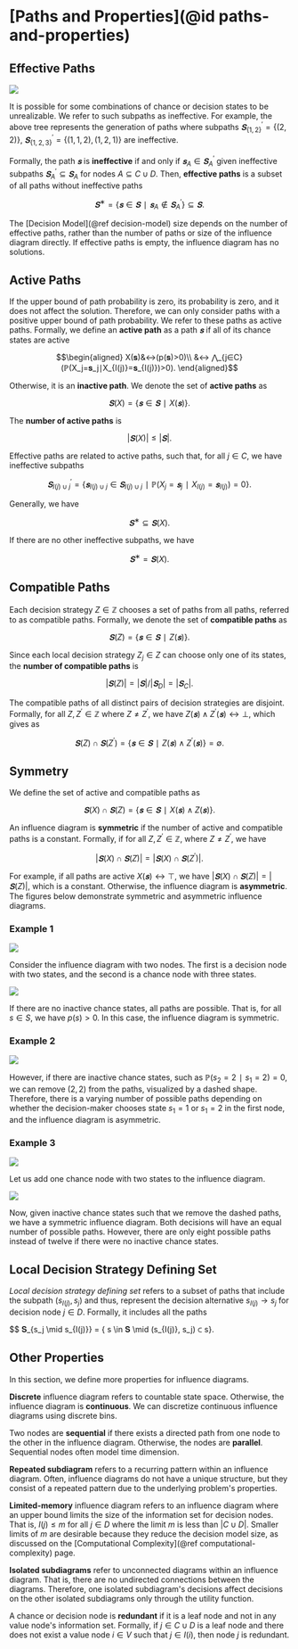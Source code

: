 # [Paths and Properties](@id paths-and-properties)
## Effective Paths
![](figures/paths_eff.svg)

It is possible for some combinations of chance or decision states to be unrealizable. We refer to such subpaths as ineffective. For example, the above tree represents the generation of paths where subpaths $𝐒_{\{1,2\}}^′=\{(2,2)\}$, $𝐒_{\{1,2,3\}}^′=\{(1,1,2), (1,2,1)\}$ are ineffective.

Formally, the path $𝐬$ is **ineffective** if and only if $𝐬_A∈𝐒_A^′$ given ineffective subpaths $𝐒_A^′⊆𝐒_A$ for nodes $A⊆C∪D.$ Then, **effective paths** is a subset of all paths without ineffective paths

$$𝐒^∗=\{𝐬∈𝐒∣𝐬_{A}∉𝐒_{A}^′\}⊆𝐒.$$

The [Decision Model](@ref decision-model) size depends on the number of effective paths, rather than the number of paths or size of the influence diagram directly. If effective paths is empty, the influence diagram has no solutions.


## Active Paths
If the upper bound of path probability is zero, its probability is zero, and it does not affect the solution. Therefore, we can only consider paths with a positive upper bound of path probability. We refer to these paths as active paths. Formally, we define an **active path** as a path $𝐬$ if all of its chance states are active

$$\begin{aligned}
X(𝐬)&↔(p(𝐬)>0)\\ &↔ ⋀_{j∈C} (ℙ(X_j=𝐬_j∣X_{I(j)}=𝐬_{I(j)})>0).
\end{aligned}$$

Otherwise, it is an **inactive path**. We denote the set of **active paths** as

$$𝐒(X)=\{𝐬∈𝐒 ∣ X(𝐬)\}.$$

The **number of active paths** is

$$|𝐒(X)|≤|𝐒|.$$

Effective paths are related to active paths, such that, for all $j∈C,$ we have ineffective subpaths

$$𝐒_{I(j)∪j}^′=\{𝐬_{I(j)∪j}∈𝐒_{I(j)∪j} ∣ ℙ(X_j=𝐬_j∣X_{I(j)}=𝐬_{I(j)})=0\}.$$

Generally, we have

$$𝐒^∗ ⊆ 𝐒(X).$$

If there are no other ineffective subpaths, we have

$$𝐒^∗ = 𝐒(X).$$


## Compatible Paths
Each decision strategy $Z∈ℤ$ chooses a set of paths from all paths, referred to as compatible paths. Formally, we denote the set of **compatible paths** as

$$𝐒(Z)=\{𝐬∈𝐒 ∣ Z(𝐬)\}.$$

Since each local decision strategy $Z_j∈Z$ can choose only one of its states, the **number of compatible paths** is

$$|𝐒(Z)|=|𝐒|/|𝐒_D|=|𝐒_C|.$$

The compatible paths of all distinct pairs of decision strategies are disjoint. Formally, for all $Z,Z^′∈ℤ$ where $Z≠Z^′$, we have $Z(𝐬)∧Z^′(𝐬)↔⊥,$ which gives as

$$𝐒(Z)∩𝐒(Z^′)=\{𝐬∈𝐒∣Z(𝐬)∧Z^′(𝐬)\}=∅.$$


## Symmetry
We define the set of active and compatible paths as

$$𝐒(X)∩𝐒(Z)=\{𝐬∈𝐒∣X(𝐬)∧Z(𝐬)\}.$$

An influence diagram is **symmetric** if the number of active and compatible paths is a constant. Formally, if for all $Z,Z^′∈ℤ,$ where $Z≠Z^′,$ we have

$$|𝐒(X)∩𝐒(Z)|=|𝐒(X)∩𝐒(Z^′)|.$$

For example, if all paths are active $X(𝐬)↔⊤,$ we have $|𝐒(X)∩𝐒(Z)|=|𝐒(Z)|,$ which is a constant. Otherwise, the influence diagram is **asymmetric**. The figures below demonstrate symmetric and asymmetric influence diagrams.

### Example 1

![](figures/id1.svg)

Consider the influence diagram with two nodes. The first is a decision node with two states, and the second is a chance node with three states.

![](figures/paths1.svg)

If there are no inactive chance states, all paths are possible. That is, for all $s∈S,$ we have $p(s)>0.$ In this case, the influence diagram is symmetric.

### Example 2

![](figures/paths2.svg)

However, if there are inactive chance states, such as $ℙ(s_2=2∣s_1=2)=0$, we can remove $(2,2)$ from the paths, visualized by a dashed shape. Therefore, there is a varying number of possible paths depending on whether the decision-maker chooses state $s_1=1$ or $s_1=2$ in the first node, and the influence diagram is asymmetric.

### Example 3
![](figures/id2.svg)

Let us add one chance node with two states to the influence diagram.

![](figures/paths3.svg)

Now, given inactive chance states such that we remove the dashed paths, we have a symmetric influence diagram. Both decisions will have an equal number of possible paths. However, there are only eight possible paths instead of twelve if there were no inactive chance states.


## Local Decision Strategy Defining Set
*Local decision strategy  defining set* refers to a subset of paths that include the subpath $(s_{I(j)}, s_j)$ and thus, represent the decision alternative $s_{I(j)} \rightarrow s_j$ for decision node $j \in D$. Formally, it includes all the paths

$$ 𝐒_{s_j \mid s_{I(j)}} = \{ s \in 𝐒 \mid (s_{I(j)}, s_j) ⊂ s\}.


## Other Properties
In this section, we define more properties for influence diagrams.

**Discrete** influence diagram refers to countable state space. Otherwise, the influence diagram is **continuous**. We can discretize continuous influence diagrams using discrete bins.

Two nodes are **sequential** if there exists a directed path from one node to the other in the influence diagram. Otherwise, the nodes are **parallel**. Sequential nodes often model time dimension.

**Repeated subdiagram** refers to a recurring pattern within an influence diagram. Often, influence diagrams do not have a unique structure, but they consist of a repeated pattern due to the underlying problem's properties.

**Limited-memory** influence diagram refers to an influence diagram where an upper bound limits the size of the information set for decision nodes. That is, $I(j)≤m$ for all $j∈D$ where the limit $m$ is less than $|C∪D|.$ Smaller limits of $m$ are desirable because they reduce the decision model size, as discussed on the [Computational Complexity](@ref computational-complexity) page.

**Isolated subdiagrams** refer to unconnected diagrams within an influence diagram. That is, there are no undirected connections between the diagrams. Therefore, one isolated subdiagram's decisions affect decisions on the other isolated subdiagrams only through the utility function.

A chance or decision node is **redundant** if it is a leaf node and not in any value node's information set. Formally, if $j∈C∪D$ is a leaf node and there does not exist a value node $i∈V$ such that $j∈I(i)$, then node $j$ is redundant.
